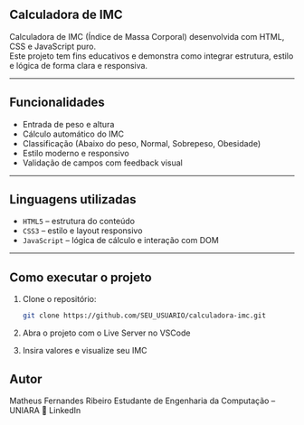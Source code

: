 ## Calculadora de IMC

Calculadora de IMC (Índice de Massa Corporal) desenvolvida com HTML, CSS e JavaScript puro.  
Este projeto tem fins educativos e demonstra como integrar estrutura, estilo e lógica de forma clara e responsiva.

---
 
## Funcionalidades

- Entrada de peso e altura
- Cálculo automático do IMC
- Classificação (Abaixo do peso, Normal, Sobrepeso, Obesidade)
- Estilo moderno e responsivo
- Validação de campos com feedback visual

---

## Linguagens utilizadas

- `HTML5` – estrutura do conteúdo
- `CSS3` – estilo e layout responsivo
- `JavaScript` – lógica de cálculo e interação com DOM

---

## Como executar o projeto

1. Clone o repositório:
   ```bash
   git clone https://github.com/SEU_USUARIO/calculadora-imc.git
   ```
2. Abra o projeto com o Live Server no VSCode

3. Insira valores e visualize seu IMC


## Autor
Matheus Fernandes Ribeiro
Estudante de Engenharia da Computação – UNIARA
🔗 LinkedIn